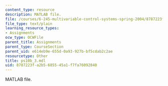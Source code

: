 ```yaml
---
content_type: resource
description: MATLAB file.
file: /courses/6-245-multivariable-control-systems-spring-2004/8787223fa2b5685545a1f7fa76092840_ps10b_3.mdl
file_type: text/plain
learning_resource_types:
- Assignments
ocw_type: OCWFile
parent_title: Assignments
parent_type: CourseSection
parent_uid: e614eb9e-655d-0a93-927b-bf5cdab2c2ae
resourcetype: Other
title: ps10b_3.mdl
uid: 8787223f-a2b5-6855-45a1-f7fa76092840
---
```

MATLAB file.


